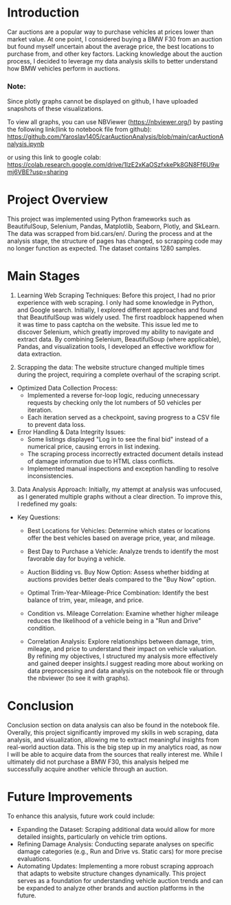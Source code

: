# Introduction

Car auctions are a popular way to purchase vehicles at prices lower than market value. At one point, I considered buying a BMW F30 from an auction but found myself uncertain about the average price, the best locations to purchase from, and other key factors. Lacking knowledge about the auction process, I decided to leverage my data analysis skills to better understand how BMW vehicles perform in auctions.


### **Note:**
Since plotly graphs cannot be displayed on github, I have uploaded snapshots of these visualizations.

To view all graphs, you can use NBViewer (https://nbviewer.org/) by pasting the following link(link to notebook file from github): https://github.com/Yaroslav1405/carAuctionAnalysis/blob/main/carAuctionAnalysis.ipynb

or using this link to google colab: https://colab.research.google.com/drive/1IzE2xKaOSzfxkePk8GN8Ff6U9wmj6VBE?usp=sharing


# Project Overview
This project was implemented using Python frameworks such as BeautifulSoup, Selenium, Pandas, Matplotlib, Seaborn, Plotly, and SkLearn. The data was scrapped from bid.cars/en/. During the process and at the analysis stage, the structure of pages has changed, so scrapping code may no longer function as expected. The dataset contains 1280 samples.

# Main Stages 
1. Learning Web Scraping Techniques:
Before this project, I had no prior experience with web scraping. I only had some knowledge in Python, and Google search. Initially, I explored different approaches and found that BeautifulSoup was widely used. The first roadblock happened when it was time to pass captcha on the website. This issue led me to discover Selenium, which greatly improved my ability to navigate and extract data. By combining Selenium, BeautifulSoup (where applicable), Pandas, and visualization tools, I developed an effective workflow for data extraction.

2. Scrapping the data:
The website structure changed multiple times during the project, requiring a complete overhaul of the scraping script. 

* Optimized Data Collection Process:
    - Implemented a reverse for-loop logic, reducing unnecessary requests by checking only the lot numbers of 50 vehicles per iteration.
    - Each iteration served as a checkpoint, saving progress to a CSV file to prevent data loss.
* Error Handling & Data Integrity Issues:
    - Some listings displayed "Log in to see the final bid" instead of a numerical price, causing errors in list indexing.
    - The scraping process incorrectly extracted document details instead of damage information due to HTML class conflicts.
    - Implemented manual inspections and exception handling to resolve inconsistencies.

3. Data Analysis Approach: 
Initially, my attempt at analysis was unfocused, as I generated multiple graphs without a clear direction. To improve this, I redefined my goals: 
* Key Questions:
    - Best Locations for Vehicles: Determine which states or locations offer the best vehicles based on average price, year, and mileage.

    - Best Day to Purchase a Vehicle: Analyze trends to identify the most favorable day for buying a vehicle.

    - Auction Bidding vs. Buy Now Option: Assess whether bidding at auctions provides better deals compared to the "Buy Now" option.

    - Optimal Trim-Year-Mileage-Price Combination: Identify the best balance of trim, year, mileage, and price.

    - Condition vs. Mileage Correlation: Examine whether higher mileage reduces the likelihood of a vehicle being in a "Run and Drive" condition.

    - Correlation Analysis: Explore relationships between damage, trim, mileage, and price to understand their impact on vehicle valuation.
By refining my objectives, I structured my analysis more effectively and gained deeper insights.I suggest reading more about working on data preprocessing and data analysis on the notebook file or through the nbviewer (to see it with graphs).

# Conclusion
Conclusion section on data analysis can also be found in the notebook file. Overally, this project significantly improved my skills in web scraping, data analysis, and visualization, allowing me to extract meaningful insights from real-world auction data. This is the big step up in my analytics road, as now I will be able to acquire data from the sources that really interest me. While I ultimately did not purchase a BMW F30, this analysis helped me successfully acquire another vehicle through an auction.

# Future Improvements
To enhance this analysis, future work could include:
* Expanding the Dataset: Scraping additional data would allow for more detailed insights, particularly on vehicle trim options.
* Refining Damage Analysis: Conducting separate analyses on specific damage categories (e.g., Run and Drive vs. Static cars) for more precise evaluations.
* Automating Updates: Implementing a more robust scraping approach that adapts to website structure changes dynamically.
This project serves as a foundation for understanding vehicle auction trends and can be expanded to analyze other brands and auction platforms in the future.